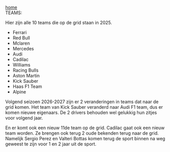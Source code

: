 [home](index.md)  
TEAMS:

Hier zijn alle 10 teams die op de grid staan in 2025.

- Ferrari
- Red Bull
- Mclaren
- Mercedes
- Audi
- Cadilac
- Williams
- Racing Bulls
- Aston Martin
- Kick Sauber
- Haas F1 Team
- Alpine  
  
Volgend seizoen 2026-2027 zijn er 2 veranderingen in teams dat naar de grid komen.
Het team van Kick Sauber veranderd naar Audi F1 team, dus er komen nieuwe eigenaars.
De 2 drivers behouden wel gelukkig hun zitjes voor volgend jaar.
  
En er komt ook een nieuw 11de team op de grid. Cadilac gaat ook een nieuw team worden.
Ze brengen ook terug 2 oude bekenden terug naar de grid. Namelijk Sergio Perez en Valteri Bottas
komen terug de sport binnen na weg geweest te zijn voor 1 en 2 jaar uit de sport.
